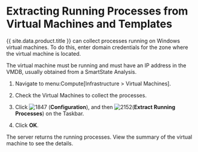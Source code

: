 # Extracting Running Processes from Virtual Machines and Templates

{{ site.data.product.title }} can collect processes running on Windows virtual
machines. To do this, enter domain credentials for the zone where the
virtual machine is located.

The virtual machine must be running and must have an IP address in the
VMDB, usually obtained from a SmartState Analysis.

1.  Navigate to menu:Compute\[Infrastructure \> Virtual Machines\].

2.  Check the Virtual Machines to collect the processes.

3.  Click ![1847](../images/1847.png) (**Configuration**), and then
    ![2152](../images/2152.png)(**Extract Running Processes**) on the
    Taskbar.

4.  Click **OK**.

The server returns the running processes. View the summary of the
virtual machine to see the details.
